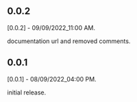 ## 0.0.2

[0.0.2] - 09/09/2022_11:00 AM.

documentation url and removed comments.

## 0.0.1

[0.0.1] - 08/09/2022_04:00 PM.

initial release.